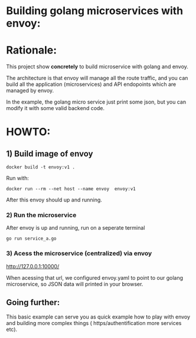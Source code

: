 # Building golang microservices with envoy:

# Rationale:

This project show **concretely** to build microservice with golang and envoy.

The architecture is that envoy will manage all the route traffic, and you can build all the application (microservices) and API endopoints which are managed by envoy.

In the example, the golang micro service just print some json, but you can modify it with some valid backend code.


# HOWTO:

## 1) Build image of envoy

`docker build -t envoy:v1 .`

Run with:

`docker run --rm --net host --name envoy  envoy:v1 `

After this envoy should up and running.


### 2) Run the microservice

After envoy is up and running, run on a seperate terminal

` go run service_a.go `


### 3) Acess the microservice (centralized) via envoy

http://127.0.0.1:10000/

When acessing that url, we configured envoy.yaml to point to our golang microservice, so JSON data will printed in your browser.


## Going further:

This basic example can serve you as quick example how to play with envoy and building more complex things ( https/authentification more services etc).


